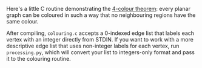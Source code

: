 Here's a little C routine demonstrating the [4-colour theorem](https://mathworld.wolfram.com/Four-ColorTheorem.html): every planar graph can be coloured in such a way that no neighbouring regions have the same colour.

After compiling, `colouring.c` accepts a 0-indexed edge list that labels
each vertex with an integer directly from STDIN. If you want to work with a
more descriptive edge list that uses non-integer labels for each vertex, 
run `processing.py`, which will convert your list to integers-only format and
pass it to the colouring routine.
